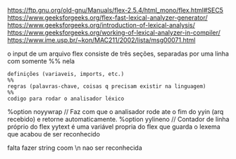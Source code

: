 https://ftp.gnu.org/old-gnu/Manuals/flex-2.5.4/html_mono/flex.html#SEC5
https://www.geeksforgeeks.org/flex-fast-lexical-analyzer-generator/
https://www.geeksforgeeks.org/introduction-of-lexical-analysis/
https://www.geeksforgeeks.org/working-of-lexical-analyzer-in-compiler/
https://www.ime.usp.br/~kon/MAC211/2002/lista/msg00071.html

o input de um arquivo flex consiste de três seções, separadas por uma linha com somente %% nela

```
definições (variaveis, imports, etc.)
%%
regras (palavras-chave, coisas q precisam existir na linguagem)
%%
codigo para rodar o analisador léxico
```

%option noyywrap // Faz com que o analisador rode ate o fim do yyin (arq recebido) e retorne automaticamente.
%option yylineno // Contador de linha próprio do flex
yytext é uma variável propria do flex que guarda o lexema que acabou de ser reconhecido

falta fazer string coom \n nao ser reconhecida